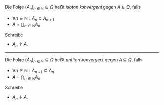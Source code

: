 Die Folge $(A_n)_{n \in \mathbb{N}} \subseteq \Omega$ heißt *isoton konvergent* gegen $A \subseteq \Omega$, falls
- $\forall n \in \mathbb{N} : A_n \subseteq A_{n + 1}$
- $A = \bigcup_{n \in \mathbb{N}}  A_n$

Schreibe
- $A_n \uparrow A$.

---

Die Folge $(A_n)_{n \in \mathbb{N}} \subseteq \Omega$ heißt *antiton konvergent* gegen $A \subseteq \Omega$, falls
- $\forall n \in \mathbb{N} : A_{n + 1} \subseteq A_n$
- $A = \bigcap_{n \in \mathbb{N}}  A_n$

Schreibe
- $A_n \downarrow A$.